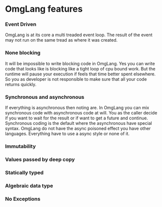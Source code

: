 OmgLang features
================

### Event Driven
OmgLang is at its core a multi treaded event loop. The result of the event may
not run on the same tread as where it was created.

### None blocking
It will be impossible to write blocking code in OmgLang. Yes you can write code
that looks like is blocking like a tight loop of cpu bound work. But the runtime
will pause your execution if feels that time better spent elsewhere. So you as
developer is not responsible to make sure that all your code returns quickly.

### Synchronous and asynchronous
If everything is asynchronous then noting are. In OmgLang you can mix
synchronous code with asynchronous code at will. You as the caller decide if you
want to wait for the result or if want to get a future and continue. Synchronous
coding is the default where the asynchronous have special syntax. OmgLang do not
have the async poisoned effect you have other languages. Everything have to use
a async style or none of it.

### Immutability

### Values passed by deep copy

### Statically typed

### Algebraic data type

### No Exceptions

